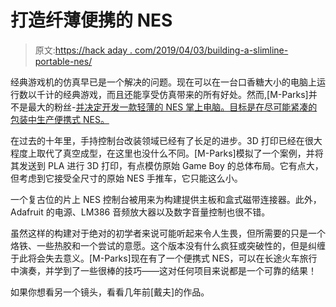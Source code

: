 # 打造纤薄便携的 NES

> 原文:[https://hack aday . com/2019/04/03/building-a-slimline-portable-nes/](https://hackaday.com/2019/04/03/building-a-slimline-portable-nes/)

经典游戏机的仿真早已是一个解决的问题。现在可以在一台口香糖大小的电脑上运行数以千计的经典游戏，而且还能享受仿真带来的所有好处。然而,[M-Parks]并不是最大的粉丝-[并决定开发一款轻薄的 NES 掌上电脑。目标是在尽可能紧凑的包装中生产便携式 NES。](https://www.instructables.com/id/The-Thinnest-Narrowest-Portable-Nes/)

在过去的十年里，手持控制台改装领域已经有了长足的进步。3D 打印已经在很大程度上取代了真空成型，在这里也没什么不同。[M-Parks]模拟了一个案例，并将其发送到 PLA 进行 3D 打印，有点模仿原始 Game Boy 的总体布局。它有点大，但考虑到它接受全尺寸的原始 NES 手推车，它只能这么小。

一个复古位的片上 NES 控制台被用来为构建提供主板和盒式磁带连接器。此外，Adafruit 的电源、LM386 音频放大器以及数字音量控制也很不错。

虽然这样的构建对于绝对的初学者来说可能听起来令人生畏，但所需要的只是一个烙铁、一些热胶和一个尝试的意愿。这个版本没有什么疯狂或突破性的，但是纠缠于此将会失去意义。[M-Parks]现在有了一个便携式 NES，可以在长途火车旅行中演奏，并学到了一些很棒的技巧——这对任何项目来说都是一个可靠的结果！

如果你想看另一个镜头，看看几年前[戴夫]的作品。